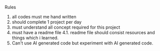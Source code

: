 Rules
1. all codes must me hand written 
2. should complete 1 project per day 
3. must understand all concept required for this project
4. must have a readme file 
    4.1. readme file should consist resources and things which i learned.
5. Can't use AI generated code but experiment with AI generated code.
